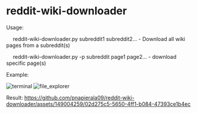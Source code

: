 ﻿# reddit-wiki-downloader

Usage:

&emsp; reddit-wiki-downloader.py subreddit1 subreddit2... - Download all wiki pages from a subreddit(s)

&emsp; reddit-wiki-downloader.py -p subreddit page1 page2... - download specific page(s)

Example:

![terminal](https://github.com/pnapierala09/reddit-wiki-downloader/assets/149004259/cc09ad62-a707-46b6-b557-eec62c5c0839)
![file_explorer](https://github.com/pnapierala09/reddit-wiki-downloader/assets/149004259/2a3ba271-0f13-4652-b258-96ca485d3e92)

Result: https://github.com/pnapierala09/reddit-wiki-downloader/assets/149004259/02d275c5-5650-4ff1-b084-47393ce1b4ec



    
